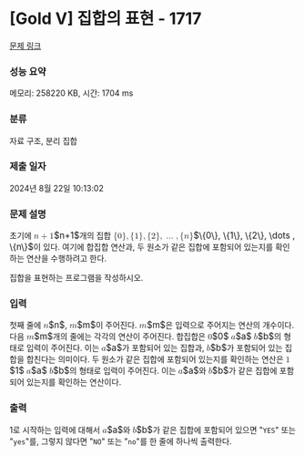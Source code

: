 # [Gold V] 집합의 표현 - 1717 

[문제 링크](https://www.acmicpc.net/problem/1717) 

### 성능 요약

메모리: 258220 KB, 시간: 1704 ms

### 분류

자료 구조, 분리 집합

### 제출 일자

2024년 8월 22일 10:13:02

### 문제 설명

<p>초기에 <mjx-container class="MathJax" jax="CHTML" style="font-size: 109%; position: relative;"><mjx-math class="MJX-TEX" aria-hidden="true"><mjx-mi class="mjx-i"><mjx-c class="mjx-c1D45B TEX-I"></mjx-c></mjx-mi><mjx-mo class="mjx-n" space="3"><mjx-c class="mjx-c2B"></mjx-c></mjx-mo><mjx-mn class="mjx-n" space="3"><mjx-c class="mjx-c31"></mjx-c></mjx-mn></mjx-math><mjx-assistive-mml unselectable="on" display="inline"><math xmlns="http://www.w3.org/1998/Math/MathML"><mi>n</mi><mo>+</mo><mn>1</mn></math></mjx-assistive-mml><span aria-hidden="true" class="no-mathjax mjx-copytext">$n+1$</span></mjx-container>개의 집합 <mjx-container class="MathJax" jax="CHTML" style="font-size: 109%; position: relative;"><mjx-math class="MJX-TEX" aria-hidden="true"><mjx-mo class="mjx-n"><mjx-c class="mjx-c7B"></mjx-c></mjx-mo><mjx-mn class="mjx-n"><mjx-c class="mjx-c30"></mjx-c></mjx-mn><mjx-mo class="mjx-n"><mjx-c class="mjx-c7D"></mjx-c></mjx-mo><mjx-mo class="mjx-n"><mjx-c class="mjx-c2C"></mjx-c></mjx-mo><mjx-mo class="mjx-n" space="2"><mjx-c class="mjx-c7B"></mjx-c></mjx-mo><mjx-mn class="mjx-n"><mjx-c class="mjx-c31"></mjx-c></mjx-mn><mjx-mo class="mjx-n"><mjx-c class="mjx-c7D"></mjx-c></mjx-mo><mjx-mo class="mjx-n"><mjx-c class="mjx-c2C"></mjx-c></mjx-mo><mjx-mo class="mjx-n" space="2"><mjx-c class="mjx-c7B"></mjx-c></mjx-mo><mjx-mn class="mjx-n"><mjx-c class="mjx-c32"></mjx-c></mjx-mn><mjx-mo class="mjx-n"><mjx-c class="mjx-c7D"></mjx-c></mjx-mo><mjx-mo class="mjx-n"><mjx-c class="mjx-c2C"></mjx-c></mjx-mo><mjx-mo class="mjx-n" space="2"><mjx-c class="mjx-c2026"></mjx-c></mjx-mo><mjx-mo class="mjx-n" space="2"><mjx-c class="mjx-c2C"></mjx-c></mjx-mo><mjx-mo class="mjx-n" space="2"><mjx-c class="mjx-c7B"></mjx-c></mjx-mo><mjx-mi class="mjx-i"><mjx-c class="mjx-c1D45B TEX-I"></mjx-c></mjx-mi><mjx-mo class="mjx-n"><mjx-c class="mjx-c7D"></mjx-c></mjx-mo></mjx-math><mjx-assistive-mml unselectable="on" display="inline"><math xmlns="http://www.w3.org/1998/Math/MathML"><mo fence="false" stretchy="false">{</mo><mn>0</mn><mo fence="false" stretchy="false">}</mo><mo>,</mo><mo fence="false" stretchy="false">{</mo><mn>1</mn><mo fence="false" stretchy="false">}</mo><mo>,</mo><mo fence="false" stretchy="false">{</mo><mn>2</mn><mo fence="false" stretchy="false">}</mo><mo>,</mo><mo>…</mo><mo>,</mo><mo fence="false" stretchy="false">{</mo><mi>n</mi><mo fence="false" stretchy="false">}</mo></math></mjx-assistive-mml><span aria-hidden="true" class="no-mathjax mjx-copytext">$\{0\}, \{1\}, \{2\}, \dots , \{n\}$</span></mjx-container>이 있다. 여기에 합집합 연산과, 두 원소가 같은 집합에 포함되어 있는지를 확인하는 연산을 수행하려고 한다.</p>

<p>집합을 표현하는 프로그램을 작성하시오.</p>

### 입력 

 <p>첫째 줄에 <mjx-container class="MathJax" jax="CHTML" style="font-size: 109%; position: relative;"><mjx-math class="MJX-TEX" aria-hidden="true"><mjx-mi class="mjx-i"><mjx-c class="mjx-c1D45B TEX-I"></mjx-c></mjx-mi></mjx-math><mjx-assistive-mml unselectable="on" display="inline"><math xmlns="http://www.w3.org/1998/Math/MathML"><mi>n</mi></math></mjx-assistive-mml><span aria-hidden="true" class="no-mathjax mjx-copytext">$n$</span></mjx-container>, <mjx-container class="MathJax" jax="CHTML" style="font-size: 109%; position: relative;"><mjx-math class="MJX-TEX" aria-hidden="true"><mjx-mi class="mjx-i"><mjx-c class="mjx-c1D45A TEX-I"></mjx-c></mjx-mi></mjx-math><mjx-assistive-mml unselectable="on" display="inline"><math xmlns="http://www.w3.org/1998/Math/MathML"><mi>m</mi></math></mjx-assistive-mml><span aria-hidden="true" class="no-mathjax mjx-copytext">$m$</span></mjx-container>이 주어진다. <mjx-container class="MathJax" jax="CHTML" style="font-size: 109%; position: relative;"><mjx-math class="MJX-TEX" aria-hidden="true"><mjx-mi class="mjx-i"><mjx-c class="mjx-c1D45A TEX-I"></mjx-c></mjx-mi></mjx-math><mjx-assistive-mml unselectable="on" display="inline"><math xmlns="http://www.w3.org/1998/Math/MathML"><mi>m</mi></math></mjx-assistive-mml><span aria-hidden="true" class="no-mathjax mjx-copytext">$m$</span></mjx-container>은 입력으로 주어지는 연산의 개수이다. 다음 <mjx-container class="MathJax" jax="CHTML" style="font-size: 109%; position: relative;"><mjx-math class="MJX-TEX" aria-hidden="true"><mjx-mi class="mjx-i"><mjx-c class="mjx-c1D45A TEX-I"></mjx-c></mjx-mi></mjx-math><mjx-assistive-mml unselectable="on" display="inline"><math xmlns="http://www.w3.org/1998/Math/MathML"><mi>m</mi></math></mjx-assistive-mml><span aria-hidden="true" class="no-mathjax mjx-copytext">$m$</span></mjx-container>개의 줄에는 각각의 연산이 주어진다. 합집합은 <mjx-container class="MathJax" jax="CHTML" style="font-size: 109%; position: relative;"><mjx-math class="MJX-TEX" aria-hidden="true"><mjx-mn class="mjx-n"><mjx-c class="mjx-c30"></mjx-c></mjx-mn></mjx-math><mjx-assistive-mml unselectable="on" display="inline"><math xmlns="http://www.w3.org/1998/Math/MathML"><mn>0</mn></math></mjx-assistive-mml><span aria-hidden="true" class="no-mathjax mjx-copytext">$0$</span></mjx-container> <mjx-container class="MathJax" jax="CHTML" style="font-size: 109%; position: relative;"><mjx-math class="MJX-TEX" aria-hidden="true"><mjx-mi class="mjx-i"><mjx-c class="mjx-c1D44E TEX-I"></mjx-c></mjx-mi></mjx-math><mjx-assistive-mml unselectable="on" display="inline"><math xmlns="http://www.w3.org/1998/Math/MathML"><mi>a</mi></math></mjx-assistive-mml><span aria-hidden="true" class="no-mathjax mjx-copytext">$a$</span></mjx-container> <mjx-container class="MathJax" jax="CHTML" style="font-size: 109%; position: relative;"><mjx-math class="MJX-TEX" aria-hidden="true"><mjx-mi class="mjx-i"><mjx-c class="mjx-c1D44F TEX-I"></mjx-c></mjx-mi></mjx-math><mjx-assistive-mml unselectable="on" display="inline"><math xmlns="http://www.w3.org/1998/Math/MathML"><mi>b</mi></math></mjx-assistive-mml><span aria-hidden="true" class="no-mathjax mjx-copytext">$b$</span></mjx-container>의 형태로 입력이 주어진다. 이는 <mjx-container class="MathJax" jax="CHTML" style="font-size: 109%; position: relative;"><mjx-math class="MJX-TEX" aria-hidden="true"><mjx-mi class="mjx-i"><mjx-c class="mjx-c1D44E TEX-I"></mjx-c></mjx-mi></mjx-math><mjx-assistive-mml unselectable="on" display="inline"><math xmlns="http://www.w3.org/1998/Math/MathML"><mi>a</mi></math></mjx-assistive-mml><span aria-hidden="true" class="no-mathjax mjx-copytext">$a$</span></mjx-container>가 포함되어 있는 집합과, <mjx-container class="MathJax" jax="CHTML" style="font-size: 109%; position: relative;"><mjx-math class="MJX-TEX" aria-hidden="true"><mjx-mi class="mjx-i"><mjx-c class="mjx-c1D44F TEX-I"></mjx-c></mjx-mi></mjx-math><mjx-assistive-mml unselectable="on" display="inline"><math xmlns="http://www.w3.org/1998/Math/MathML"><mi>b</mi></math></mjx-assistive-mml><span aria-hidden="true" class="no-mathjax mjx-copytext">$b$</span></mjx-container>가 포함되어 있는 집합을 합친다는 의미이다. 두 원소가 같은 집합에 포함되어 있는지를 확인하는 연산은 <mjx-container class="MathJax" jax="CHTML" style="font-size: 109%; position: relative;"><mjx-math class="MJX-TEX" aria-hidden="true"><mjx-mn class="mjx-n"><mjx-c class="mjx-c31"></mjx-c></mjx-mn></mjx-math><mjx-assistive-mml unselectable="on" display="inline"><math xmlns="http://www.w3.org/1998/Math/MathML"><mn>1</mn></math></mjx-assistive-mml><span aria-hidden="true" class="no-mathjax mjx-copytext">$1$</span></mjx-container> <mjx-container class="MathJax" jax="CHTML" style="font-size: 109%; position: relative;"><mjx-math class="MJX-TEX" aria-hidden="true"><mjx-mi class="mjx-i"><mjx-c class="mjx-c1D44E TEX-I"></mjx-c></mjx-mi></mjx-math><mjx-assistive-mml unselectable="on" display="inline"><math xmlns="http://www.w3.org/1998/Math/MathML"><mi>a</mi></math></mjx-assistive-mml><span aria-hidden="true" class="no-mathjax mjx-copytext">$a$</span></mjx-container> <mjx-container class="MathJax" jax="CHTML" style="font-size: 109%; position: relative;"><mjx-math class="MJX-TEX" aria-hidden="true"><mjx-mi class="mjx-i"><mjx-c class="mjx-c1D44F TEX-I"></mjx-c></mjx-mi></mjx-math><mjx-assistive-mml unselectable="on" display="inline"><math xmlns="http://www.w3.org/1998/Math/MathML"><mi>b</mi></math></mjx-assistive-mml><span aria-hidden="true" class="no-mathjax mjx-copytext">$b$</span></mjx-container>의 형태로 입력이 주어진다. 이는 <mjx-container class="MathJax" jax="CHTML" style="font-size: 109%; position: relative;"><mjx-math class="MJX-TEX" aria-hidden="true"><mjx-mi class="mjx-i"><mjx-c class="mjx-c1D44E TEX-I"></mjx-c></mjx-mi></mjx-math><mjx-assistive-mml unselectable="on" display="inline"><math xmlns="http://www.w3.org/1998/Math/MathML"><mi>a</mi></math></mjx-assistive-mml><span aria-hidden="true" class="no-mathjax mjx-copytext">$a$</span></mjx-container>와 <mjx-container class="MathJax" jax="CHTML" style="font-size: 109%; position: relative;"><mjx-math class="MJX-TEX" aria-hidden="true"><mjx-mi class="mjx-i"><mjx-c class="mjx-c1D44F TEX-I"></mjx-c></mjx-mi></mjx-math><mjx-assistive-mml unselectable="on" display="inline"><math xmlns="http://www.w3.org/1998/Math/MathML"><mi>b</mi></math></mjx-assistive-mml><span aria-hidden="true" class="no-mathjax mjx-copytext">$b$</span></mjx-container>가 같은 집합에 포함되어 있는지를 확인하는 연산이다.</p>

### 출력 

 <p>1로 시작하는 입력에 대해서 <mjx-container class="MathJax" jax="CHTML" style="font-size: 109%; position: relative;"><mjx-math class="MJX-TEX" aria-hidden="true"><mjx-mi class="mjx-i"><mjx-c class="mjx-c1D44E TEX-I"></mjx-c></mjx-mi></mjx-math><mjx-assistive-mml unselectable="on" display="inline"><math xmlns="http://www.w3.org/1998/Math/MathML"><mi>a</mi></math></mjx-assistive-mml><span aria-hidden="true" class="no-mathjax mjx-copytext">$a$</span></mjx-container>와 <mjx-container class="MathJax" jax="CHTML" style="font-size: 109%; position: relative;"><mjx-math class="MJX-TEX" aria-hidden="true"><mjx-mi class="mjx-i"><mjx-c class="mjx-c1D44F TEX-I"></mjx-c></mjx-mi></mjx-math><mjx-assistive-mml unselectable="on" display="inline"><math xmlns="http://www.w3.org/1998/Math/MathML"><mi>b</mi></math></mjx-assistive-mml><span aria-hidden="true" class="no-mathjax mjx-copytext">$b$</span></mjx-container>가 같은 집합에 포함되어 있으면 "<code>YES</code>" 또는 "<code>yes</code>"를, 그렇지 않다면 "<code>NO</code>" 또는 "<code>no</code>"를 한 줄에 하나씩 출력한다.</p>

